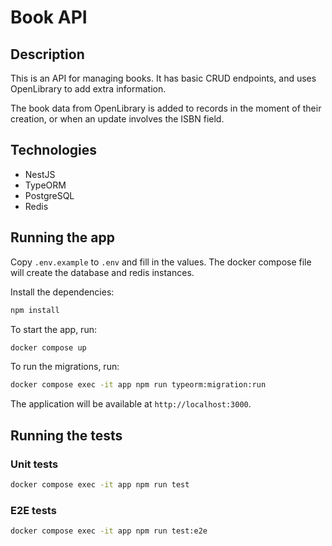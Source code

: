 # Book API

## Description

This is an API for managing books. It has basic CRUD endpoints, and uses OpenLibrary to add extra information.

The book data from OpenLibrary is added to records in the moment of their creation, or when an update involves the ISBN field.

## Technologies

- NestJS
- TypeORM
- PostgreSQL
- Redis

## Running the app

Copy `.env.example` to `.env` and fill in the values. The docker compose file will create the database and redis instances.

Install the dependencies:

```bash
npm install
```

To start the app, run:

```bash
docker compose up
```

To run the migrations, run:

```bash
docker compose exec -it app npm run typeorm:migration:run
```

The application will be available at `http://localhost:3000`.

## Running the tests

### Unit tests

```bash
docker compose exec -it app npm run test
```

### E2E tests

```bash
docker compose exec -it app npm run test:e2e
```
